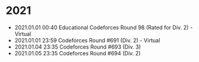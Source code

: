 # 2021

- 2021.01.01 00:40 Educational Codeforces Round 98 (Rated for Div. 2) - Virtual
- 2021.01.01 23:59 Codeforces Round #691 (Div. 2) - Virtual
- 2021.01.04 23:35 Codeforces Round #693 (Div. 3)
- 2021.01.05 23:35 Codeforces Round #694 (Div. 2)